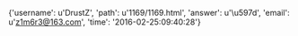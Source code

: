 {'username': u'DrustZ', 'path': u'1169/1169.html', 'answer': u'\u597d', 'email': u'z1m6r3@163.com', 'time': '2016-02-25:09:40:28'}